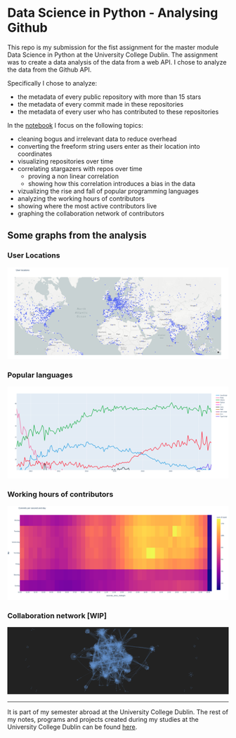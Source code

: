 # Data Science in Python - Analysing Github

This repo is my submission for the fist assignment for the master module Data Science in Python at the University College Dublin.
 The assignment was to create a data analysis of the data from a web API. I chose to analyze the data from the Github API.

Specifically I chose to analyze:

- the metadata of every public repository with more than 15 stars
- the metadata of every commit made in these repositories
- the metadata of every user who has contributed to these repositories

In the [notebook](./analysis.ipynb) I focus on the following topics:

- cleaning bogus and irrelevant data to reduce overhead
- converting the freeform string users enter as their location into coordinates
- visualizing repositories over time
- correlating stargazers with repos over time
  - proving a non linear correlation
  - showing how this correlation introduces a bias in the data
- vizualizing the rise and fall of popular programming languages
- analyzing the working hours of contributors
- showing where the most active contributors live
- graphing the collaboration network of contributors

## Some graphs from the analysis

### User Locations

![Location of contributors](.images/user_locations.png)

### Popular languages

![Languages over time](.images/languages_over_time.png)

### Working hours of contributors

![Working hours of contributors](.images/working_hours.png)

### Collaboration network [WIP]

![Collaboration network](.images/user_graph.png)

---

It is part of my semester abroad at the University College Dublin.
The rest of my notes, programs and projects created during my studies at the University College Dublin can be found [here](https://github.com/Jo-Eck/Semester_4_UCD).
